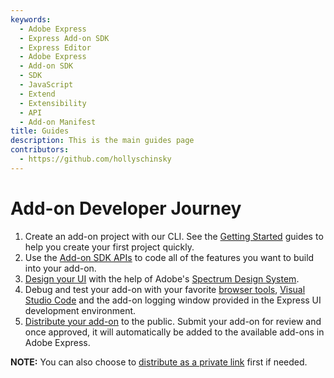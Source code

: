 ```yaml
---
keywords:
  - Adobe Express
  - Express Add-on SDK
  - Express Editor
  - Adobe Express
  - Add-on SDK
  - SDK
  - JavaScript
  - Extend
  - Extensibility
  - API
  - Add-on Manifest
title: Guides
description: This is the main guides page
contributors:
  - https://github.com/hollyschinsky
---
```


# Add-on Developer Journey

1. Create an add-on project with our CLI. See the [Getting Started](../getting_started/) guides to help you create your first project quickly. 
2. Use the [Add-on SDK APIs](../guides/develop/) to code all of the features you want to build into your add-on. 
3. [Design your UI](../guides/design/) with the help of Adobe's [Spectrum Design System](../guides/design/#spectrum-design-system). 
4. Debug and test your add-on with your favorite [browser tools](../guides/debug/), [Visual Studio Code](../guides/debug/vs-code.md) and the add-on logging window provided in the Express UI development environment.
5. [Distribute your add-on](../guides/distribute/) to the public. Submit your add-on for review and once approved, it will automatically be added to the available add-ons in Adobe Express. 

<InlineAlert slots="text" variant="success"/>

**NOTE:** You can also choose to [distribute as a private link](../guides/distribute/submit-private-dist.md) first if needed. 
